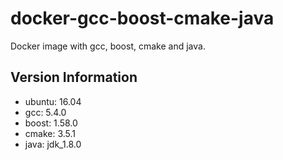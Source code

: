 # docker-gcc-boost-cmake-java

Docker image with gcc, boost, cmake and java.

## Version Information

- ubuntu: 16.04
- gcc: 5.4.0
- boost: 1.58.0
- cmake: 3.5.1
- java: jdk_1.8.0
